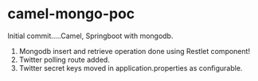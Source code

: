 # camel-mongo-poc

Initial commit.....Camel, Springboot with mongodb.
1. Mongodb insert and retrieve operation done using Restlet component!
2. Twitter polling route added.
3. Twitter secret keys moved in application.properties as configurable.
